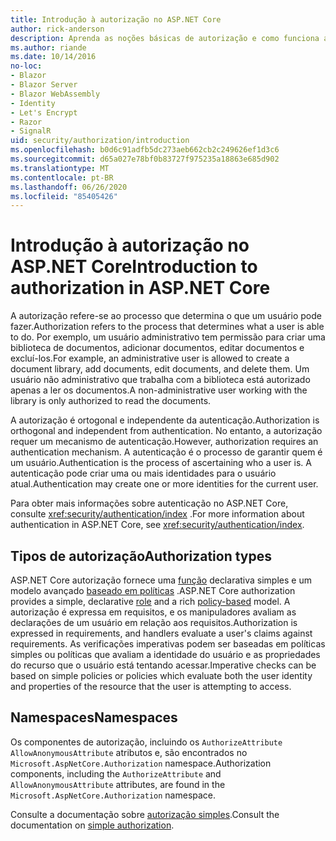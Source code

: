 ```yaml
---
title: Introdução à autorização no ASP.NET Core
author: rick-anderson
description: Aprenda as noções básicas de autorização e como funciona a autorização em aplicativos ASP.NET Core.
ms.author: riande
ms.date: 10/14/2016
no-loc:
- Blazor
- Blazor Server
- Blazor WebAssembly
- Identity
- Let's Encrypt
- Razor
- SignalR
uid: security/authorization/introduction
ms.openlocfilehash: b0d6c91adfb5dc273aeb662cb2c249626ef1d3c6
ms.sourcegitcommit: d65a027e78bf0b83727f975235a18863e685d902
ms.translationtype: MT
ms.contentlocale: pt-BR
ms.lasthandoff: 06/26/2020
ms.locfileid: "85405426"
---
```

# <a name="introduction-to-authorization-in-aspnet-core"></a><span data-ttu-id="8e5a5-103">Introdução à autorização no ASP.NET Core</span><span class="sxs-lookup"><span data-stu-id="8e5a5-103">Introduction to authorization in ASP.NET Core</span></span>

<a name="security-authorization-introduction"></a>

<span data-ttu-id="8e5a5-104">A autorização refere-se ao processo que determina o que um usuário pode fazer.</span><span class="sxs-lookup"><span data-stu-id="8e5a5-104">Authorization refers to the process that determines what a user is able to do.</span></span> <span data-ttu-id="8e5a5-105">Por exemplo, um usuário administrativo tem permissão para criar uma biblioteca de documentos, adicionar documentos, editar documentos e excluí-los.</span><span class="sxs-lookup"><span data-stu-id="8e5a5-105">For example, an administrative user is allowed to create a document library, add documents, edit documents, and delete them.</span></span> <span data-ttu-id="8e5a5-106">Um usuário não administrativo que trabalha com a biblioteca está autorizado apenas a ler os documentos.</span><span class="sxs-lookup"><span data-stu-id="8e5a5-106">A non-administrative user working with the library is only authorized to read the documents.</span></span>

<span data-ttu-id="8e5a5-107">A autorização é ortogonal e independente da autenticação.</span><span class="sxs-lookup"><span data-stu-id="8e5a5-107">Authorization is orthogonal and independent from authentication.</span></span> <span data-ttu-id="8e5a5-108">No entanto, a autorização requer um mecanismo de autenticação.</span><span class="sxs-lookup"><span data-stu-id="8e5a5-108">However, authorization requires an authentication mechanism.</span></span> <span data-ttu-id="8e5a5-109">A autenticação é o processo de garantir quem é um usuário.</span><span class="sxs-lookup"><span data-stu-id="8e5a5-109">Authentication is the process of ascertaining who a user is.</span></span> <span data-ttu-id="8e5a5-110">A autenticação pode criar uma ou mais identidades para o usuário atual.</span><span class="sxs-lookup"><span data-stu-id="8e5a5-110">Authentication may create one or more identities for the current user.</span></span>

<span data-ttu-id="8e5a5-111">Para obter mais informações sobre autenticação no ASP.NET Core, consulte <xref:security/authentication/index> .</span><span class="sxs-lookup"><span data-stu-id="8e5a5-111">For more information about authentication in ASP.NET Core, see <xref:security/authentication/index>.</span></span>

## <a name="authorization-types"></a><span data-ttu-id="8e5a5-112">Tipos de autorização</span><span class="sxs-lookup"><span data-stu-id="8e5a5-112">Authorization types</span></span>

<span data-ttu-id="8e5a5-113">ASP.NET Core autorização fornece uma [função](xref:security/authorization/roles) declarativa simples e um modelo avançado [baseado em políticas](xref:security/authorization/policies) .</span><span class="sxs-lookup"><span data-stu-id="8e5a5-113">ASP.NET Core authorization provides a simple, declarative [role](xref:security/authorization/roles) and a rich [policy-based](xref:security/authorization/policies) model.</span></span> <span data-ttu-id="8e5a5-114">A autorização é expressa em requisitos, e os manipuladores avaliam as declarações de um usuário em relação aos requisitos.</span><span class="sxs-lookup"><span data-stu-id="8e5a5-114">Authorization is expressed in requirements, and handlers evaluate a user's claims against requirements.</span></span> <span data-ttu-id="8e5a5-115">As verificações imperativas podem ser baseadas em políticas simples ou políticas que avaliam a identidade do usuário e as propriedades do recurso que o usuário está tentando acessar.</span><span class="sxs-lookup"><span data-stu-id="8e5a5-115">Imperative checks can be based on simple policies or policies which evaluate both the user identity and properties of the resource that the user is attempting to access.</span></span>

## <a name="namespaces"></a><span data-ttu-id="8e5a5-116">Namespaces</span><span class="sxs-lookup"><span data-stu-id="8e5a5-116">Namespaces</span></span>

<span data-ttu-id="8e5a5-117">Os componentes de autorização, incluindo os `AuthorizeAttribute` `AllowAnonymousAttribute` atributos e, são encontrados no `Microsoft.AspNetCore.Authorization` namespace.</span><span class="sxs-lookup"><span data-stu-id="8e5a5-117">Authorization components, including the `AuthorizeAttribute` and `AllowAnonymousAttribute` attributes, are found in the `Microsoft.AspNetCore.Authorization` namespace.</span></span>

<span data-ttu-id="8e5a5-118">Consulte a documentação sobre [autorização simples](xref:security/authorization/simple).</span><span class="sxs-lookup"><span data-stu-id="8e5a5-118">Consult the documentation on [simple authorization](xref:security/authorization/simple).</span></span>
